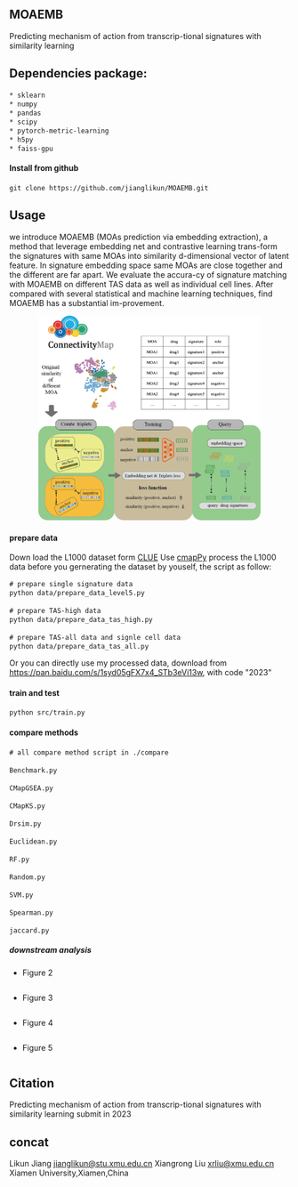## MOAEMB
Predicting mechanism of action from transcrip-tional signatures with similarity learning


##  Dependencies package:
```
* sklearn
* numpy
* pandas 
* scipy
* pytorch-metric-learning
* h5py
* faiss-gpu
```

#### Install from github   

    git clone https://github.com/jianglikun/MOAEMB.git

## Usage 
we introduce MOAEMB (MOAs prediction via embedding extraction), a method that leverage embedding net and contrastive learning trans-form the signatures with same MOAs into similarity d-dimensional vector of latent feature. In signature embedding space same MOAs are close together and the different are far apart. We evaluate the accura-cy of signature matching with MOAEMB on different TAS data as well as individual cell lines. After compared with several statistical and machine learning techniques, find MOAEMB has a substantial im-provement. 
<p align="center"><img src="model.png" alt="logo" width="400px" /></p>

#### prepare data
Down load the L1000 dataset form [CLUE](https://clue.io/data/CMap2020#LINCS2020)
Use [cmapPy](https://github.com/cmap/cmapPy) process the L1000 data before you gernerating the dataset by youself, the script as follow:
```
# prepare single signature data
python data/prepare_data_level5.py

# prepare TAS-high data
python data/prepare_data_tas_high.py

# prepare TAS-all data and signle cell data
python data/prepare_data_tas_all.py
```
Or you can directly use my processed data, download from https://pan.baidu.com/s/1syd05gFX7x4_STb3eVi13w, with code "2023"

#### train and test
```
python src/train.py
```

#### compare methods 
```
# all compare method script in ./compare

Benchmark.py

CMapGSEA.py

CMapKS.py

Drsim.py

Euclidean.py

RF.py

Random.py

SVM.py

Spearman.py

jaccard.py
```
##### downstream analysis
* Figure 2
```
```
* Figure 3
```
```
* Figure 4
```
```
* Figure 5
```
```

## Citation
Predicting mechanism of action from transcrip-tional signatures with similarity learning
submit in 2023


## concat
Likun Jiang jianglikun@stu.xmu.edu.cn
Xiangrong Liu xrliu@xmu.edu.cn
Xiamen University,Xiamen,China
